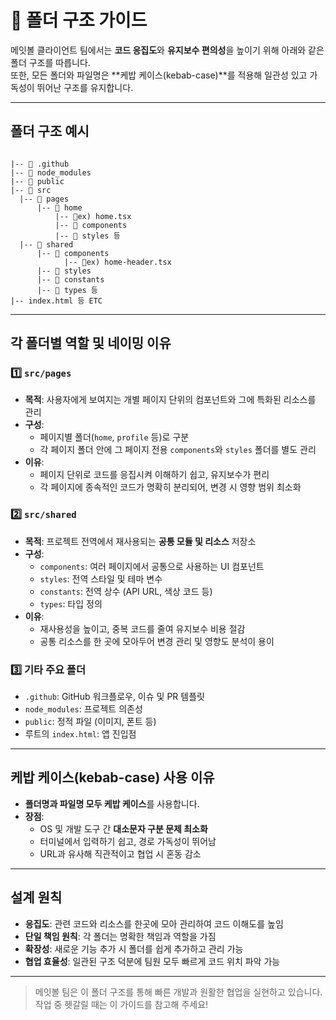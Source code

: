 

# 📂 폴더 구조 가이드

메잇볼 클라이언트 팀에서는 **코드 응집도**와 **유지보수 편의성**을 높이기 위해 아래와 같은 폴더 구조를 따릅니다.  
또한, 모든 폴더와 파일명은 **케밥 케이스(kebab-case)**를 적용해 일관성 있고 가독성이 뛰어난 구조를 유지합니다.

---

## 폴더 구조 예시

```

|-- 📁 .github
|-- 📁 node_modules
|-- 📁 public
|-- 📁 src 
  |-- 📁 pages
	  |-- 📁 home
		  |-- 📄ex) home.tsx
		  |-- 📁 components
		  |-- 📁 styles 등
  |-- 📁 shared
      |-- 📁 components
            |-- 📄ex) home-header.tsx
      |-- 📁 styles
      |-- 📁 constants
      |-- 📁 types 등 
|-- index.html 등 ETC

```

---

## 각 폴더별 역할 및 네이밍 이유

### 1️⃣ `src/pages`

- **목적**: 사용자에게 보여지는 개별 페이지 단위의 컴포넌트와 그에 특화된 리소스를 관리  
- **구성**:  
  - 페이지별 폴더(`home`, `profile` 등)로 구분  
  - 각 페이지 폴더 안에 그 페이지 전용 `components`와 `styles` 폴더를 별도 관리  
- **이유**:  
  - 페이지 단위로 코드를 응집시켜 이해하기 쉽고, 유지보수가 편리  
  - 각 페이지에 종속적인 코드가 명확히 분리되어, 변경 시 영향 범위 최소화

### 2️⃣ `src/shared`

- **목적**: 프로젝트 전역에서 재사용되는 **공통 모듈 및 리소스** 저장소  
- **구성**:  
  - `components`: 여러 페이지에서 공통으로 사용하는 UI 컴포넌트  
  - `styles`: 전역 스타일 및 테마 변수  
  - `constants`: 전역 상수 (API URL, 색상 코드 등)  
  - `types`: 타입 정의  
- **이유**:  
  - 재사용성을 높이고, 중복 코드를 줄여 유지보수 비용 절감  
  - 공통 리소스를 한 곳에 모아두어 변경 관리 및 영향도 분석이 용이

### 3️⃣ 기타 주요 폴더

- `.github`: GitHub 워크플로우, 이슈 및 PR 템플릿  
- `node_modules`: 프로젝트 의존성  
- `public`: 정적 파일 (이미지, 폰트 등)  
- 루트의 `index.html`: 앱 진입점

---

## 케밥 케이스(kebab-case) 사용 이유

- **폴더명과 파일명 모두 케밥 케이스**를 사용합니다.  
- **장점**:  
  - OS 및 개발 도구 간 **대소문자 구분 문제 최소화**  
  - 터미널에서 입력하기 쉽고, 경로 가독성이 뛰어남  
  - URL과 유사해 직관적이고 협업 시 혼동 감소

---

## 설계 원칙

- **응집도**: 관련 코드와 리소스를 한곳에 모아 관리하여 코드 이해도를 높임  
- **단일 책임 원칙**: 각 폴더는 명확한 책임과 역할을 가짐  
- **확장성**: 새로운 기능 추가 시 폴더를 쉽게 추가하고 관리 가능  
- **협업 효율성**: 일관된 구조 덕분에 팀원 모두 빠르게 코드 위치 파악 가능

---

> 메잇볼 팀은 이 폴더 구조를 통해 빠른 개발과 원활한 협업을 실현하고 있습니다.  
> 작업 중 헷갈릴 때는 이 가이드를 참고해 주세요!

